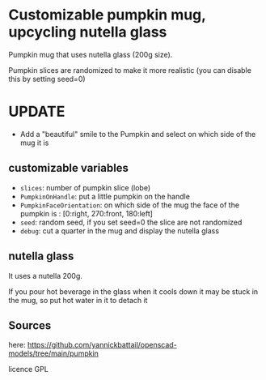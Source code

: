 # Customizable pumpkin mug, upcycling nutella glass

Pumpkin mug that uses nutella glass (200g size).

Pumpkin slices are randomized to make it more realistic (you can disable this by setting seed=0)

# UPDATE

- Add a "beautiful" smile to the Pumpkin and select on which side of the mug it is

## customizable variables

- `slices`: number of pumpkin slice (lobe)
- `PumpkinOnHandle`: put a little pumpkin on the handle
- `PumpkinFaceOrientation`: on which side of the mug the face of the pumpkin is : [0:right, 270:front, 180:left]
- `seed`:  random seed, if you set seed=0 the slice are not randomized
- `debug`: cut a quarter in the mug and display the nutella glass

## nutella glass

It uses a nutella 200g.

If you pour hot beverage in the glass when it cools down it may be stuck in the mug, so put hot water in it to detach it

## Sources

here: https://github.com/yannickbattail/openscad-models/tree/main/pumpkin

licence GPL
